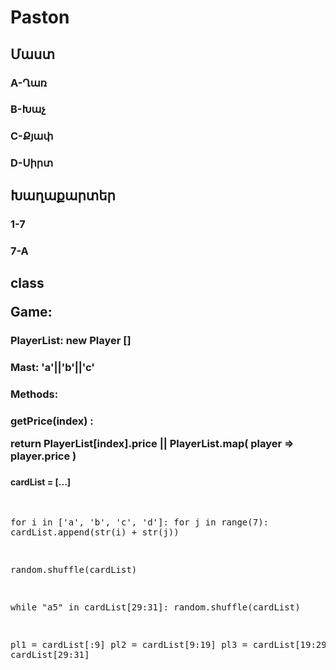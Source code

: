 # Paston

<h2>Մաստ</h2>

  <h3>  A-Ղառ</h3>
  <h3>  B-Խաչ</h3>
  <h3>  C-Քյափ</h3>
  <h3>  D-Սիրտ</h3>

<h2>Խաղաքարտեր</h2>

  <h3>1-7</h3>
  <h3>7-A</h3>
  
<h2><p style="color: "blue"">class</p> Game:</h2>
    <h3>PlayerList: new Player []</h3>
    <h3>Mast: 'a'||'b'||'c'</h3>
    <h3>Methods:</h3>    
        <h3>getPrice(index) : <p> return PlayerList[index].price || PlayerList.map( player => player.price ) </p></h3> 
        <h3></h3>


<h4>cardList = [...]</h4>
<pre>

for i in ['a', 'b', 'c', 'd']:
  for j in range(7):
    cardList.append(str(i) + str(j))
    
random.shuffle(cardList)

while "a5" in cardList[29:31]: random.shuffle(cardList)

pl1 = cardList[:9]
pl2 = cardList[9:19]
pl3 = cardList[19:29]
pass = cardList[29:31]
</pre>

